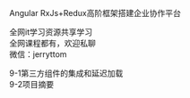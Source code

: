 Angular RxJs+Redux高阶框架搭建企业协作平台

全网it学习资源共享学习<br>全网课程都有，欢迎私聊<br>微信：jerryttom<br>

9-1第三方组件的集成和延迟加载<br> 9-2项目摘要